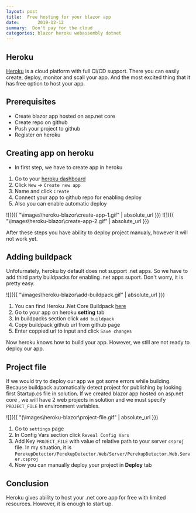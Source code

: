 ```yaml
---
layout: post
title:  Free hosting for your blazor app
date:       2019-12-12
summary:  Don't pay for the cloud
categories: blazor heroku webassembly dotnet 
---
```


## Heroku

[Heroku](https://www.heroku.com/home) is a cloud platform with full CI/CD support. There you can easily create, deploy, monitor and scall your app. 
And the most excited thing that it has free option to host your app.

## Prerequisites

* Create blazor app hosted on asp.net core
* Create repo on github
* Push your project to github
* Register on heroku

## Creating app on heroku

* In first step, we have to create app in heroku
  
1. Go to your [heroku dashboard](https://dashboard.heroku.com/apps)
2. Click `New` -> `Create new app`
3. Name and click `Create`
4. Connect your app to github repo for enabling deploy
5. Also you can enable automatic deploy 

![]({{ "\images\heroku-blazor\create-app-1.gif" | absolute_url }})
![]({{ "\images\heroku-blazor\create-app-2.gif" | absolute_url }})

After these steps you have ability to deploy project manualy, however it will not work yet.

## Adding buildpack

Unfoturnately, heroku by default does not support .net apps. So we have to add third party buildpacks for enabling .net apps suport. 
Don't worry, it is pretty easy.

![]({{ "\images\heroku-blazor\add-buildpack.gif" | absolute_url }})

1. You can find Heroku .Net Core Buildpack [here](https://github.com/jincod/dotnetcore-buildpack)
2. Go to your app on heroku **setting** tab
3. In buildpacks section click `add buildpack`
4. Copy buildpack github url from github page
5. Enter coppied url to input and click `Save changes`
  
Now heroku knows how to build your app. However, we still are not ready to deploy our app.

## Project file

If we would try to deploy our app we got some errors while building. Because buildpack automatically detect project for publishing by looking first Startup.cs file in solution. If we created blazor app hosted on asp.net core , we will have 2 web projects in solution and we must specify `PROJECT_FILE` in environment variables.

![]({{ "(\images\heroku-blazor\project-file.gif" | absolute_url }})


1. Go to `settings` page
2. In Config Vars section click `Reveal Config Vars`
3. Add Key `PROJECT_FILE` with value of relative path to your server `csproj` file. In my situation, it is `PerekupDetector/PerekupDetector.Web/Server/PerekupDetector.Web.Server.csproj`
4. Now you can manually deploy your project in **Deploy** tab


## Conclusion
Heroku gives ability to host your .net core app for free with limited resources. However, it is enough to start up.